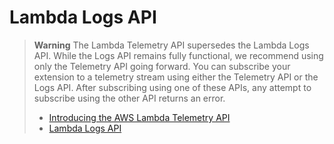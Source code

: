 # Lambda Logs API

> **Warning**
> The Lambda Telemetry API supersedes the Lambda Logs API.
> While the Logs API remains fully functional, we recommend using only the Telemetry API going forward.
> You can subscribe your extension to a telemetry stream using either the Telemetry API or the Logs API.
> After subscribing using one of these APIs, any attempt to subscribe using the other API returns an error.
> * [Introducing the AWS Lambda Telemetry API](https://docs.aws.amazon.com/lambda/latest/dg/runtimes-logs-api.html)
> * [Lambda Logs API](https://aws.amazon.com/blogs/compute/introducing-the-aws-lambda-telemetry-api/)
